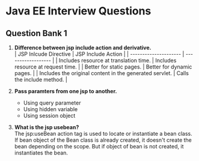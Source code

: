 # Java EE Interview Questions
## Question Bank 1

1. <strong>Difference between jsp include action and derivative.</strong><br/>
    | JSP Inlcude Directive | JSP Include Action |
    | --------------------- | ------------------ |
    | Includes resource at translation time. | Includes resource at request time. |
    | Better for static pages. | Better for dynamic pages. |
    | Includes the original content in the generated servlet. | Calls the include method. |

2. <strong>Pass paramters from one jsp to another.</strong><br/>
    - Using query parameter
    - Using hidden variable
    - Using session object

3. <strong>What is the jsp usebean?</strong><br/>
    The jsp:useBean action tag is used to locate or instantiate a bean class. If bean object of the Bean class is already created, it doesn't create the bean depending on the scope. But if object of bean is not created, it instantiates the bean.